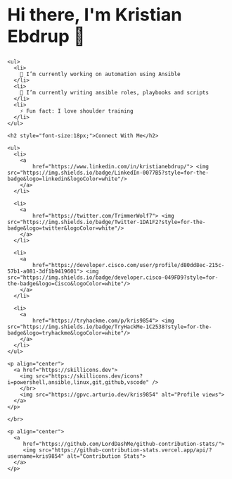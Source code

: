 <!DOCTYPE html>
<html>
 <head>
  <title>ReadMe Information</title>
 </head>
  <body>
	<h1 style="font-size:40px;">Hi there, I'm Kristian Ebdrup 👋</h1>

	<ul>
	  <li>
		🔭 I’m currently working on automation using Ansible
	  </li>
      <li>
		🌱 I’m currently writing ansible roles, playbooks and scripts
	  </li>
      <li>
		⚡ Fun fact: I love shoulder training
	  </li>
	</ul>
	
	<h2 style="font-size:18px;">Connect With Me</h2>
	
	<ul>
	  <li> 
		<a 
			href="https://www.linkedin.com/in/kristianebdrup/"> <img src="https://img.shields.io/badge/LinkedIn-0077B5?style=for-the-badge&logo=linkedin&logoColor=white"/>
		</a>
	  </li>
	  
	  <li>
		<a 
			href="https://twitter.com/TrimmerWolf7"> <img src="https://img.shields.io/badge/Twitter-1DA1F2?style=for-the-badge&logo=twitter&logoColor=white"/>
		</a>
	  </li>
	  
	  <li>
		<a 
			href="https://developer.cisco.com/user/profile/d80dd8ec-215c-57b1-a081-3df1b9419601"> <img src="https://img.shields.io/badge/developer.cisco-049FD9?style=for-the-badge&logo=Cisco&logoColor=white"/>
		</a>
	  </li>
	  
	  <li>
		<a 
			href="https://tryhackme.com/p/kris9854"> <img src="https://img.shields.io/badge/TryHackMe-1C2538?style=for-the-badge&logo=tryhackme&logoColor=white"/>
		</a>
	  </li>
	</ul>
	
	<p align="center">
	  <a href="https://skillicons.dev">
		<img src="https://skillicons.dev/icons?i=powershell,ansible,linux,git,github,vscode" />
		</br>
		<img src="https://gpvc.arturio.dev/kris9854" alt="Profile views">
	  </a>
	</p>
	
	</br>
	
	<p align="center">
	  <a 
		 href="https://github.com/LordDashMe/github-contribution-stats/">
		 <img src="https://github-contribution-stats.vercel.app/api/?username=kris9854" alt="Contribution Stats">
	  </a>
	</p>
	
  </body>
</html>
